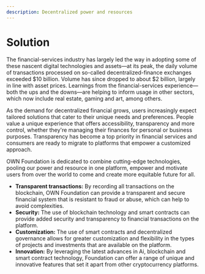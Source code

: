 ```yaml
---
description: Decentralized power and resources
---
```


# Solution

The financial-services industry has largely led the way in adopting some of these nascent digital technologies and assets—at its peak, the daily volume of transactions processed on so-called decentralized-finance exchanges exceeded $10 billion. Volume has since dropped to about $2 billion, largely in line with asset prices. Learnings from the financial-services experience—both the ups and the downs—are helping to inform usage in other sectors, which now include real estate, gaming and art, among others.

As the demand for decentralized financial grows, users increasingly expect tailored solutions that cater to their unique needs and preferences. People value a unique experience that offers accessibility, transparency and more control, whether they're managing their finances for personal or business purposes. Transparency has become a top priority in financial services and consumers are ready to migrate to platforms that empower a customized approach.&#x20;

OWN Foundation is dedicated to combine cutting-edge technologies, pooling our power and resource in one platform, empower and motivate users from over the world to come and create more equitable future for all.

* **Transparent transactions:** By recording all transactions on the blockchain, OWN Foundation can provide a transparent and secure financial system that is resistant to fraud or abuse, which can help to avoid complexities.
* **Security:** The use of blockchain technology and smart contracts can provide added security and transparency to financial transactions on the platform.
* **Customization:** The use of smart contracts and decentralized governance allows for greater customization and flexibility in the types of projects and investments that are available on the platform.
* **Innovation:** By leveraging the latest advances in Ai, blockchain and smart contract technology, Foundation can offer a range of unique and innovative features that set it apart from other cryptocurrency platforms.
